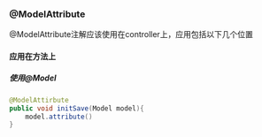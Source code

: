 ### @ModelAttribute  
@ModelAttribute注解应该使用在controller上，应用包括以下几个位置  
#### 应用在方法上  
##### 使用@Model  
```java
@ModelAttirbute
public void initSave(Model model){
    model.attribute()
}
```